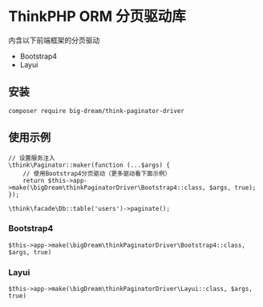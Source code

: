 # ThinkPHP ORM 分页驱动库

内含以下前端框架的分页驱动

* Bootstrap4
* Layui

## 安装
```
composer require big-dream/think-paginator-driver
```

## 使用示例
```
// 设置服务注入
\think\Paginator::maker(function (...$args) {
    // 使用Bootstrap4分页驱动（更多驱动看下面示例）
    return $this->app->make(\bigDream\thinkPaginatorDriver\Bootstrap4::class, $args, true);
});

\think\facade\Db::table('users')->paginate();
```

### Bootstrap4
```
$this->app->make(\bigDream\thinkPaginatorDriver\Bootstrap4::class, $args, true)
```

### Layui
```
$this->app->make(\bigDream\thinkPaginatorDriver\Layui::class, $args, true)
```
